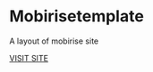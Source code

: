 <h1>Mobirisetemplate</h1>
<p>A layout of mobirise site</p>
<a href="https://mobirise-templates.netlify.com/">VISIT SITE</a>
